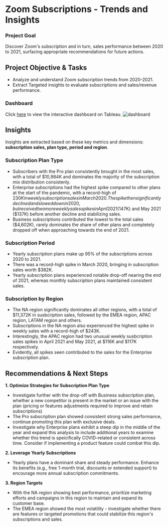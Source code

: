 # Zoom Subscriptions - Trends and Insights
### Project Goal
Discover Zoom's subscription and in turn, sales performance between 2020 to 2021, surfacing appropriate recommendations for future actions.

## Project Objective & Tasks
- Analyze and understand Zoom subscription trends from 2020-2021.
- Extract Targeted insights to evaluate subscriptions and sales/revenue performance. 

### Dashboard
Click [here](https://public.tableau.com/views/ZoomSubscriptions_17261340336460/dashboard?:language=en-GB&:sid=&:redirect=auth&:display_count=n&:origin=viz_share_link) to view the interactive dashboard on Tableau.
![dashboard](https://github.com/user-attachments/assets/7492556d-bd64-4b5b-a2db-9ac3845ecdaf)

## Insights
Insights are extracted based on these key metrics and dimensions: **subscription sales, plan type, period and region**.

### Subscription Plan Type
- Subscribers with the Pro plan consistently brought in the most sales, with a total of $10,984K and dominates the majority of the subscription mix distribution consistenly.
- Enterprise subscriptions had the highest spike compared to other plans at the start of the pandemic, with a record-high of $230K in weekly subscription sales in March 2020. The spike then significantly declined and slowed down in 2020, but received two more weekly sales spikes in April 2021 ($147K) and May 2021 ($137K) before another decline and stabilizing sales.
- Business subscriptions contributed the lowest to the total sales ($4,602K), rarely dominates the share of other plans and completely dropped off when approaching towards the end of 2021.
  
### Subscription Period
- Yearly subscription plans make up 95% of the subscriptions across 2020 to 2021.
- There was a record-high spike in March 2020, bringing in subscription sales worth $382K.
- Yearly subscription plans experienced notable drop-off nearing the end of 2021, whereas monthly subscription plans maintained consistent sales.
   
### Subscription by Region
- The NA region significantly dominates all other regions, with a total of $11,372K in susbcription sales, followed by the EMEA region, APAC region, LATAM region and others.
- Subscriptions in the NA region also experienced the highest spike in weekly sales with a record-high of $243K.
- Interestingly, the APAC region had two unusual weekly susbcription sales spikes in April 2021 and May 2021, at $116K and $117K respectively.
- Evidently, all spikes seen contributed to the sales for the Enterprise subscription plan. 

## Recommendations & Next Steps
**1. Optimize Strategies for Subscription Plan Type**
- Investigate further with the drop-off with Business subscription plan, whether a new competitor is present in the market or an issue with the plan (pricing or features adjustments required to improve and retain subscriptions)
- The Pro subscription plan showed consistent strong sales performance, continue promoting this plan with exclusive deals.
- Investigate why Enterprise plans exhibit a steep dip in the middle of the year and expand this analysis to include additional years to examine whether this trend is speicifically COVID-related or consistent across time. Consider if implementing a product feature could combat this dip.

**2. Leverage Yearly Subscriptions**
- Yearly plans have a dominant share and steady performance. Enhance its benefits (e.g., free 1-month trial, discounts or extended support) to encourage more annual subscription commitments.

**3. Region Targets**
- With the NA region showing best performance, prioritize marketing efforts and campaigns in this region to maintain and expand its customer base.
- The EMEA region showed the most volatility - investigate whether there are features or targeted promotions that could stabilize this region's subscriptions and sales.
